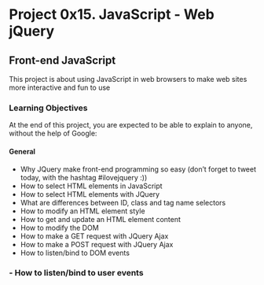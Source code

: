 # Project 0x15. JavaScript - Web jQuery
## Front-end JavaScript
This project is about using JavaScript in web browsers to make web sites more interactive and fun to use  
### Learning Objectives  
At the end of this project, you are expected to be able to explain to anyone, without the help of Google:  
#### General  
- Why JQuery make front-end programming so easy (don’t forget to tweet today, with the hashtag #ilovejquery :))
- How to select HTML elements in JavaScript
- How to select HTML elements with JQuery
- What are differences between ID, class and tag name selectors
- How to modify an HTML element style
- How to get and update an HTML element content
- How to modify the DOM
- How to make a GET request with JQuery Ajax
- How to make a POST request with JQuery Ajax
- How to listen/bind to DOM events  
### - How to listen/bind to user events
